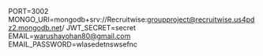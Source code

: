PORT=3002
MONGO_URI=mongodb+srv://Recruitwise:groupproject@recruitwise.us4pdz2.mongodb.net/
JWT_SECRET=secret
EMAIL=warushayohan80@gmail.com
EMAIL_PASSWORD=wlasedetnswsefnc